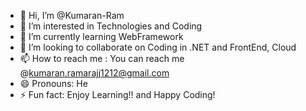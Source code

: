 - 👋 Hi, I’m @Kumaran-Ram
- 👀 I’m interested in Technologies and Coding
- 🌱 I’m currently learning WebFramework
- 💞️ I’m looking to collaborate on Coding in .NET and FrontEnd, Cloud
- 📫 How to reach me : You can reach me @kumaran.ramarajj1212@gmail.com
- 😄 Pronouns: He
- ⚡ Fun fact: Enjoy Learning!! and Happy Coding!

<!---
Kumaran-Ram/Kumaran-Ram is a ✨ special ✨ repository because its `README.md` (this file) appears on your GitHub profile.
You can click the Preview link to take a look at your changes.
--->
